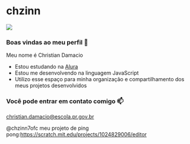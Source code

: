 # chzinn
![](https://media.tenor.com/Cc_ZjxVZGHUAAAAM/yuri-alberto-rindo-risada.gif)

### Boas vindas ao meu perfil 💙

Meu nome é Christian Damacio

- Estou estudando na [Alura](https://www.alura.com.br)
- Estou me desenvolvendo na linguagem JavaScript
- Utilizo esse espaço para minha organização e compartilhamento dos meus projetos desenvolvidos

### Você pode entrar em contato comigo 📫

christian.damacio@escola.pr.gov.br

@chzinn7ofc
meu projeto de ping pong:https://scratch.mit.edu/projects/1024829006/editor
